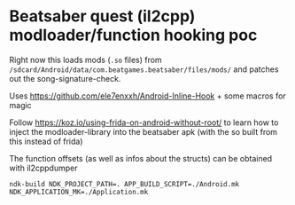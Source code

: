 # Beatsaber quest (il2cpp) modloader/function hooking poc

Right now this loads mods (`.so` files) from `/sdcard/Android/data/com.beatgames.beatsaber/files/mods/` and patches out the song-signature-check.

Uses https://github.com/ele7enxxh/Android-Inline-Hook + some macros for magic

Follow https://koz.io/using-frida-on-android-without-root/ to learn how to inject the modloader-library into the beatsaber apk (with the so built from this instead of frida)

The function offsets (as well as infos about the structs) can be obtained with il2cppdumper

```
ndk-build NDK_PROJECT_PATH=. APP_BUILD_SCRIPT=./Android.mk NDK_APPLICATION_MK=./Application.mk
```